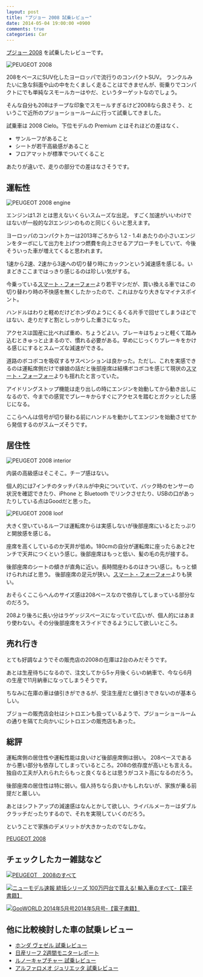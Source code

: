 ```yaml
---
layout: post
title: "プジョー 2008 試乗レビュー"
date: 2014-05-04 19:00:00 +0900
comments: true
categories: Car
---
```


[プジョー 2008][2008] を試乗したレビューです。

![PEUGEOT 2008](http://web.peugeot.co.jp/2008/images/car_2008premium.jpg)

208をベースにSUV化したヨーロッパで流行りのコンパクトSUV。
ランクルみたいに急な斜面や山の中をたくましく走ることはできませんが、街乗りでコンパクトにでも単純なスモールカーはやだ、というターゲットなのでしょう。

そんな自分も208はチープな印象でスモールすぎるけど2008なら良さそう、というこで近所のプジョーショールームに行って試乗してきました。

試乗車は 2008 Cielo。下位モデルの Premium とはそれほどの差はなく、

* サンルーフがあること
* シートが若干高級感があること
* フロアマットが標準でついてくること

あたりが違いで、走りの部分での差はなさそうです。

## 運転性

![PEUGEOT 2008 engine](http://www.peugeot.co.jp/media/showrooms/showroom-peugeot-2008-crossover-kppv3/medias/2083dH2.jpg)

エンジンは1.2l とは思えないくらいスムーズな出足。
すごく加速がいいわけではないが一般的な2lエンジンのものと同じくらいと思えます。

ヨーロッパのコンパクトカーは2013年ごろから 1.2 -  1.4l あたりの小さいエンジンをターボにして出力を上げつつ燃費を向上させるアプローチをしていて、今後そういった車が増えてくると思われます。

1速から2速、2速から3速への切り替り時にカックンという減速感を感じる。いまどきここまではっきり感じるのは珍しい気がする。

今乗っている[スマート・フォーフォー][forfour]より若干マシだが、買い換える車ではこの切り替わり時の不快感を無くしたかったので、これはかなり大きなマイナスポイント。

ハンドルはわりと軽めだけどホンダのようにくるくる片手で回せてしまうほどではない、走りだすと割としっかりした重さになった。

アクセスは国産に比べれば重め、ちょうどよい。ブレーキはちょっと軽くて踏み込むときゅっと止まるので、慣れる必要がある。早めにじっくりブレーキをかける感じにするとスムーズな減速ができる。

道路のボコボコを吸収するサスペンションは良かった。ただし、これを実感できるのは運転席側だけで嫁娘の話だと後部座席は結構ボコボコを感じて現状の[スマート・フォーフォー][forfour]よりも揺れたと言っていた。

アイドリングストップ機能は走り出しの時にエンジンを始動してから動き出しになるので、今までの感覚でブレーキからすぐにアクセスを踏むとガクッとした感じになる。

ここらへんは信号が切り替わる前にハンドルを動かしてエンジンを始動させてから発信するのがスムーズそうです。

## 居住性

![PEUGEOT 2008 interior](http://www.peugeot.co.jp/media/showrooms/showroom-peugeot-2008-crossover-kppv3/medias/2008_comfort1.jpg)

内装の高級感はそこそこ。チープ感はない。

個人的には7インチのタッチパネルが中央についていて、バック時のセンサーの状況を確認できたり、iPhone と Bluetooth でリンクさせたり、USBの口があったりしている点はGoodだと思った。

![PEUGEOT 2008 loof](http://www.peugeot.co.jp/media/showrooms/showroom-peugeot-2008-crossover-kppv3/medias/2008spatial2_2.jpg)

大きく空いているルーフは運転席からは実感しないが後部座席にいるとたっぷりと開放感を感じる。

座席を高くしているのか天井が低め。180cmの自分が運転席に座ったらあと2センチで天井につくという感じ。後部座席はもっと低い、髪の毛の先が接する。

後部座席のシートの傾きが直角に近い。長時間座わるのはきつい感じ。もっと傾けられればと思う。
後部座席の足元が狭い。[スマート・フォーフォー][forfour]よりも狭い。

おそらくここらへんのサイズ感は208ベースなので依存してしまっている部分なのだろう。

208より後ろに長い分はラゲッジスペースになっていて広いが、個人的にはあまり使わない。その分後部座席をスライドできるようにして欲しいところ。

## 売れ行き

とても好調なようでその販売店の2008の在庫は2台のみだそうです。

あとは生産待ちになるので、注文してから5ヶ月後くらいの納車で、今なら6月の生産で11月納車になってしまうそうです。

ちなみに在庫の車は値引きができるが、受注生産だと値引きできないのが基本らしい。

ブジョーの販売店会社はシトロエンも扱っているようで、プジョーショールームの通りを隔てた向かいにシトロエンの販売店もあった。

## 総評

運転席側の居住性や運転性能は良いけど後部座席側は弱い。
208ベースであるから悪い部分も依存してしまっているところ。208の依存度が高いとも言える。独自の工夫が入れられたらもっと良くなるとは思うがコスト高になるのだろう。

後部座席の居住性は特に弱い。個人持ちなら良いかもしれないが、家族が乗る前提だと厳しい。

あとはシフトアップの減速感はなんとかして欲しい、ライバルメーカーはダブルクラッチだったりするので、それを実現していくのだろう。

ということで家族のデメリットが大きかったのでなしかな。

[PEUGEOT 2008][2008]

## チェックしたカー雑誌など

<a href="http://hb.afl.rakuten.co.jp/hgc/1368ce62.540143f5.1368ce63.cb671705/?pc=http%3a%2f%2fitem.rakuten.co.jp%2fbook%2f12699521%2f%3fscid%3daf_link_img&amp;m=http%3a%2f%2fm.rakuten.co.jp%2fbook%2fi%2f16859614%2f" target="_blank"><img src ="http://hbb.afl.rakuten.co.jp/hgb/?pc=http%3a%2f%2fthumbnail.image.rakuten.co.jp%2f%400_mall%2fbook%2fcabinet%2f0928%2f9784779620928.jpg%3f_ex%3d300x300&amp;m=http%3a%2f%2fthumbnail.image.rakuten.co.jp%2f%400_mall%2fbook%2fcabinet%2f0928%2f9784779620928.jpg%3f_ex%3d80x80" border="0"></a><a href="http://hb.afl.rakuten.co.jp/hgc/1368ce62.540143f5.1368ce63.cb671705/?pc=http%3a%2f%2fitem.rakuten.co.jp%2fbook%2f12699521%2f%3fscid%3daf_link_txt&amp;m=http%3a%2f%2fm.rakuten.co.jp%2fbook%2fi%2f16859614%2f" target="_blank">PEUGEOT　2008のすべて</a>

<a href="http://hb.afl.rakuten.co.jp/hgc/1360a562.9a5abdd9.1360a563.41a92e76/?pc=http%3a%2f%2fitem.rakuten.co.jp%2frakutenkobo-ebooks%2f670944afdfc93640a294fb4da8420be9%2f%3fscid%3daf_link_img&amp;m=http%3a%2f%2fm.rakuten.co.jp%2frakutenkobo-ebooks%2fi%2f13520262%2f" target="_blank"><img src ="http://hbb.afl.rakuten.co.jp/hgb/?pc=http%3a%2f%2fthumbnail.image.rakuten.co.jp%2f%400_gold%2frakutenkobo-ebooks%2fimghb%2ff7%2f28%2f670944afdfc93640a294fb4da8420be9.png%3f_ex%3d300x300&amp;m=http%3a%2f%2fthumbnail.image.rakuten.co.jp%2f%400_gold%2frakutenkobo-ebooks%2fimghb%2ff7%2f28%2f670944afdfc93640a294fb4da8420be9.png%3f_ex%3d80x80" border="0"></a><a href="http://hb.afl.rakuten.co.jp/hgc/1360a562.9a5abdd9.1360a563.41a92e76/?pc=http%3a%2f%2fitem.rakuten.co.jp%2frakutenkobo-ebooks%2f670944afdfc93640a294fb4da8420be9%2f%3fscid%3daf_link_txt&amp;m=http%3a%2f%2fm.rakuten.co.jp%2frakutenkobo-ebooks%2fi%2f13520262%2f" target="_blank">ニューモデル速報 統括シリーズ 100万円台で買える! 輸入車のすべて-【電子書籍】</a>

<a href="http://hb.afl.rakuten.co.jp/hgc/1360a562.9a5abdd9.1360a563.41a92e76/?pc=http%3a%2f%2fitem.rakuten.co.jp%2frakutenkobo-ebooks%2fa7dd6e57defa3eeb92fcfabe2e6177bd%2f%3fscid%3daf_link_img&amp;m=http%3a%2f%2fm.rakuten.co.jp%2frakutenkobo-ebooks%2fi%2f13467998%2f" target="_blank"><img src ="http://hbb.afl.rakuten.co.jp/hgb/?pc=http%3a%2f%2fthumbnail.image.rakuten.co.jp%2f%400_gold%2frakutenkobo-ebooks%2fimghb%2f8f%2f0a%2fa7dd6e57defa3eeb92fcfabe2e6177bd.png%3f_ex%3d300x300&amp;m=http%3a%2f%2fthumbnail.image.rakuten.co.jp%2f%400_gold%2frakutenkobo-ebooks%2fimghb%2f8f%2f0a%2fa7dd6e57defa3eeb92fcfabe2e6177bd.png%3f_ex%3d80x80" border="0"></a><a href="http://hb.afl.rakuten.co.jp/hgc/1360a562.9a5abdd9.1360a563.41a92e76/?pc=http%3a%2f%2fitem.rakuten.co.jp%2frakutenkobo-ebooks%2fa7dd6e57defa3eeb92fcfabe2e6177bd%2f%3fscid%3daf_link_txt&amp;m=http%3a%2f%2fm.rakuten.co.jp%2frakutenkobo-ebooks%2fi%2f13467998%2f" target="_blank">GooWORLD 2014年5月号2014年5月号-【電子書籍】</a>

## 他に比較検討した車の試乗レビュー

* [ホンダ ヴェゼル 試乗レビュー](/2014/11/26/car-review-honda-vezel/)
* [日産リーフ 2週間モニターレポート](/2014/07/08/leaf-2weeks-monitor-report/)
* [ルノーキャプチャー 試乗レビュー](/2014/05/14/car-review-renault-captur/)
* [アルファロメオ ジュリエッタ 試乗レビュー](/2014/04/27/car-review-alfaromeo-giulietta/)


[2008]: http://www.peugeot.co.jp/showroom/2008/crossover/
[forfour]: http://www.goo-net.com/catalog/MCC_SMART/SMART_FOR_FOUR/10023222/